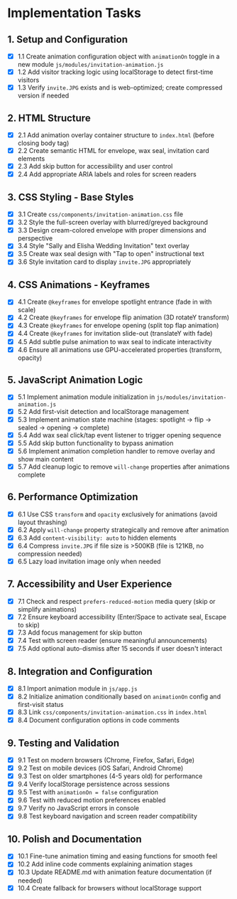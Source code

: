 # Implementation Tasks

## 1. Setup and Configuration
- [x] 1.1 Create animation configuration object with `animationOn` toggle in a new module `js/modules/invitation-animation.js`
- [x] 1.2 Add visitor tracking logic using localStorage to detect first-time visitors
- [x] 1.3 Verify `invite.JPG` exists and is web-optimized; create compressed version if needed

## 2. HTML Structure
- [x] 2.1 Add animation overlay container structure to `index.html` (before closing body tag)
- [x] 2.2 Create semantic HTML for envelope, wax seal, invitation card elements
- [x] 2.3 Add skip button for accessibility and user control
- [x] 2.4 Add appropriate ARIA labels and roles for screen readers

## 3. CSS Styling - Base Styles
- [x] 3.1 Create `css/components/invitation-animation.css` file
- [x] 3.2 Style the full-screen overlay with blurred/greyed background
- [x] 3.3 Design cream-colored envelope with proper dimensions and perspective
- [x] 3.4 Style "Sally and Elisha Wedding Invitation" text overlay
- [x] 3.5 Create wax seal design with "Tap to open" instructional text
- [x] 3.6 Style invitation card to display `invite.JPG` appropriately

## 4. CSS Animations - Keyframes
- [x] 4.1 Create `@keyframes` for envelope spotlight entrance (fade in with scale)
- [x] 4.2 Create `@keyframes` for envelope flip animation (3D rotateY transform)
- [x] 4.3 Create `@keyframes` for envelope opening (split top flap animation)
- [x] 4.4 Create `@keyframes` for invitation slide-out (translateY with fade)
- [x] 4.5 Add subtle pulse animation to wax seal to indicate interactivity
- [x] 4.6 Ensure all animations use GPU-accelerated properties (transform, opacity)

## 5. JavaScript Animation Logic
- [x] 5.1 Implement animation module initialization in `js/modules/invitation-animation.js`
- [x] 5.2 Add first-visit detection and localStorage management
- [x] 5.3 Implement animation state machine (stages: spotlight → flip → sealed → opening → complete)
- [x] 5.4 Add wax seal click/tap event listener to trigger opening sequence
- [x] 5.5 Add skip button functionality to bypass animation
- [x] 5.6 Implement animation completion handler to remove overlay and show main content
- [x] 5.7 Add cleanup logic to remove `will-change` properties after animations complete

## 6. Performance Optimization
- [x] 6.1 Use CSS `transform` and `opacity` exclusively for animations (avoid layout thrashing)
- [x] 6.2 Apply `will-change` property strategically and remove after animation
- [x] 6.3 Add `content-visibility: auto` to hidden elements
- [x] 6.4 Compress `invite.JPG` if file size is >500KB (file is 121KB, no compression needed)
- [x] 6.5 Lazy load invitation image only when needed

## 7. Accessibility and User Experience
- [x] 7.1 Check and respect `prefers-reduced-motion` media query (skip or simplify animations)
- [x] 7.2 Ensure keyboard accessibility (Enter/Space to activate seal, Escape to skip)
- [x] 7.3 Add focus management for skip button
- [x] 7.4 Test with screen reader (ensure meaningful announcements)
- [x] 7.5 Add optional auto-dismiss after 15 seconds if user doesn't interact

## 8. Integration and Configuration
- [x] 8.1 Import animation module in `js/app.js`
- [x] 8.2 Initialize animation conditionally based on `animationOn` config and first-visit status
- [x] 8.3 Link `css/components/invitation-animation.css` in `index.html`
- [x] 8.4 Document configuration options in code comments

## 9. Testing and Validation
- [x] 9.1 Test on modern browsers (Chrome, Firefox, Safari, Edge)
- [x] 9.2 Test on mobile devices (iOS Safari, Android Chrome)
- [x] 9.3 Test on older smartphones (4-5 years old) for performance
- [x] 9.4 Verify localStorage persistence across sessions
- [x] 9.5 Test with `animationOn = false` configuration
- [x] 9.6 Test with reduced motion preferences enabled
- [x] 9.7 Verify no JavaScript errors in console
- [x] 9.8 Test keyboard navigation and screen reader compatibility

## 10. Polish and Documentation
- [x] 10.1 Fine-tune animation timing and easing functions for smooth feel
- [x] 10.2 Add inline code comments explaining animation stages
- [x] 10.3 Update README.md with animation feature documentation (if needed)
- [x] 10.4 Create fallback for browsers without localStorage support
